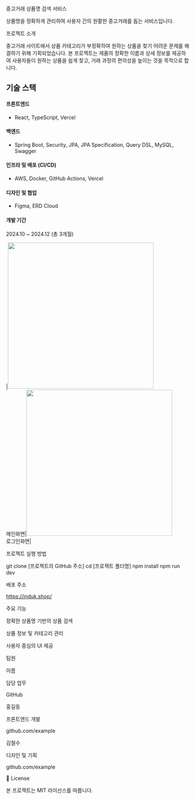 중고거래 상품명 검색 서비스

상품명을 정확하게 관리하여 사용자 간의 원활한 중고거래를 돕는 서비스입니다.

프로젝트 소개

중고거래 사이트에서 상품 카테고리가 부정확하여 원하는 상품을 찾기 어려운 문제를 해결하기 위해 기획되었습니다. 본 프로젝트는 제품의 정확한 이름과 상세 정보를 제공하여 사용자들이 원하는 상품을 쉽게 찾고, 거래 과정의 편의성을 높이는 것을 목적으로 합니다.

## 기술 스택

#### 프론트엔드

* React, TypeScript, Vercel

#### 백엔드

* Spring Boot, Security, JPA, JPA Specification, Query DSL, MySQL, Swagger

#### 인프라 및 배포 (CI/CD)

* AWS, Docker, GitHub Actions, Vercel

#### 디자인 및 협업

* Figma, ERD Cloud

#### 개발 기간

2024.10 ~ 2024.12 (총 3개월)

|<img width="400" height="400" src="https://github.com/user-attachments/assets/45a11b1c-69df-4473-8b84-62f6b730c314" /><br>메인화면|<img width="400" height="400" src="https://github.com/user-attachments/assets/45a11b1c-69df-4473-8b84-62f6b730c314" /><br>로그인화면|

프로젝트 실행 방법

git clone [프로젝트의 GitHub 주소]
cd [프로젝트 폴더명]
npm install
npm run dev

배포 주소

https://induk.shop/

주요 기능

정확한 상품명 기반의 상품 검색

상품 정보 및 카테고리 관리

사용자 중심의 UI 제공

팀원

이름

담당 업무

GitHub

홍길동

프론트엔드 개발

github.com/example

김철수

디자인 및 기획

github.com/example

📜 License

본 프로젝트는 MIT 라이선스를 따릅니다.

